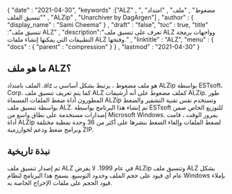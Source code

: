 {
  "date" : "2021-04-30",
  "keywords" :["ALZ" , "مضغوط" , "ملف" , "امتداد" , "تنسيق الملف" , "ALZip" , "Unarchiver by DagArgen"] ,
  "author" : {
    "display_name" : "Sami Cheema"
} ,
  "draft" : "false",
  "toc" : true,
  "title" :"تنسيق ملف ALZ" ,
  "description":"تعرف على تنسيق ملف ALZ وواجهات برمجة التطبيقات التي يمكنها إنشاء ملفات ALZ وفتحها." ,
  "linktitle" : "ALZ",
  "menu" : {
    "docs" : {
      "parent" : "compression"
}
} ,
  "lastmod" : "2021-04-30"
}

## ما هو ملف ALZ؟ ##

الملف بامتداد .alz هو ملف مضغوط ، يرتبط بشكل أساسي بـ ALZip بواسطة ESTsoft، Corp. كما يتم تعريف تنسيق ملف ALZ كملف مضغوط على أنه أرشيفات ALZip. طور المطورون أداة ضغط الملفات المسماة ALZip وتستخدم نفس تقنية التشفير والضغط بواسطة تنسيق ملف ALZ. تم إنشاء هذا البرنامج بواسطة ESTsoft للتوزيع الخاص ضمن إصدارات مستخدمة على نطاق واسع من Microsoft Windows. بمرور الوقت ، قامت أداة ALZip لضغط الملفات وإلغاء الضغط بنشرها على أكثر من 36 وحدة نمطية مختلفة وبرامج ضغط ودعم لخوارزمية ZIP.

## نبذة تاريخية ##

تم إصدار تنسيق ملف ALZ في عام 1999. لا يفرض ALZip وتنسيق ملف ALZ بشكل عام أي قيود على حجم الملف وحدود التوسيع. يسمح هذا البرنامج لنظام Windows بإملاء قيود الحجم على ملفات الإخراج الخاصة به.


